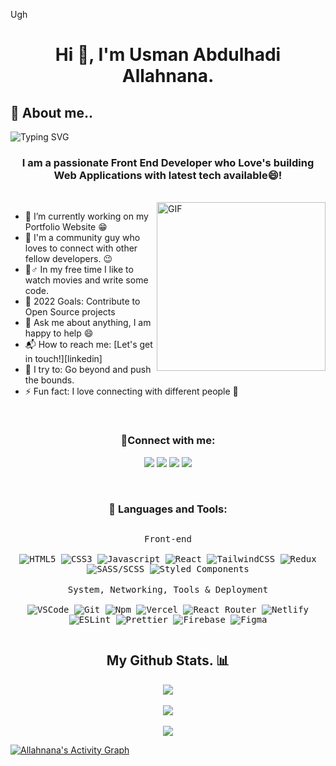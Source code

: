Ugh
<!-- ![Typing SVG](https://readme-typing-svg.herokuapp.com?font=Architects+Daughter&color=ffffff&size=30&lines=Hey!+I'm+Dev_Abdul!+👋;I'm+a+Front+End+Developer+👨🏻‍💻;) -->
 <h1 align="center">Hi 👋, I'm Usman Abdulhadi Allahnana.</h1>  
 
 


## 🧐 About me..
![Typing SVG](https://readme-typing-svg.herokuapp.com?font=Architects+Daughter&color=ffffff&size=30&lines=I'm+Dev_Abdul!+👋;I+Love+Coding+👨🏻‍💻;)

<h3 align="center">I am a passionate Front End Developer who Love's building Web Applications with latest tech available😄!

</h3>

 <br>

<img align="right" margin-top="10px" height="270px" alt="GIF" src="https://media0.giphy.com/media/qgQUggAC3Pfv687qPC/giphy.gif?cid=ecf05e47oupish10n4z8kttibgqt86n2gfcwqyur7rtnt4g5&rid=giphy.gif&ct=g" /> 

- 🔭 I’m currently working on my Portfolio Website :grin:
- 👯 I'm a community guy who loves to connect with other fellow developers. :wink:
- 👨♂️ In my free time I like to watch movies and write some code.
- 🥅 2022 Goals: Contribute to Open Source projects
- 💬 Ask me about anything, I am happy to help :smile:
- 📬 How to reach me: [Let's get in touch!][linkedin]
- 🧗 I try to: Go beyond and push the bounds.
- ⚡ Fun fact: I love connecting with different people :raised_hands:


</br>


<h3 align="center"> 📱Connect with me:</h3>
  <p  align="center">
    <a href="https://www.linkedin.com/in/abdulhadi-usman-25700b188/" target="_blank"><img src="https://img.shields.io/badge/-LinkedIn-222222?style=flat-square&logo=Linkedin&logoColor=white&link=https://www.linkedin.com/in/hgdsandakalum/)](https://www.linkedin.com/in/hgdsandakalum/"></a>
    <a href="https://www.instagram.com/dev_abdul/" target="_blank"><img src="https://img.shields.io/badge/Instagram-222222?&style=flat-square&logo=instagram&logoColor=white&link=https://www.instagram.com/_.sanda._)](https://www.instagram.com/_.sanda._/"></a>
      <a href="https://twitter.com/dev_allahnana" target="_blank"><img src="https://img.shields.io/badge/Twitter-222222?&style=flat-square&logo=twitter&logoColor=white&link=https://www.twitter.com/_.sanda._)](https://www.twitter.com/_.sanda._/"></a>
    <a href="https://stackoverflow.com/users/16611484/usman-abdulhadi"><img src="https://img.shields.io/badge/-Stack%20Overflow-222222?style=flat-square&logo=stack-overflow&logoColor=white&link=https://stackoverflow.com/users/16900340/dananjaya-sandakalum)](https://stackoverflow.com/users/16900340/dananjaya-sandakalum"></a>
  </p>
</br>

<h3 align="center">🚀 Languages and Tools:</h3>
<p style="display: inline-block;" align="center">
  
  <kbd>
    <kbd> Front-end</kbd>
    <br>
    <br>

  <img alt="HTML5" src="https://img.shields.io/badge/-HTML5-E34F26?style=flat-square&logo=html5&logoColor=white" />
  <img alt="CSS3" src="https://img.shields.io/badge/-CSS3-1572B6?style=flat-square&logo=css3&logoColor=white" />
  <img alt="Javascript" src="https://img.shields.io/badge/-JavaScript-F7DF1E?style=flat-square&logo=javascript&logoColor=black" />
  <img alt="React" src="https://img.shields.io/badge/-React-45b8d8?style=flat-square&logo=react&logoColor=white" />
  <img alt="TailwindCSS" src="https://img.shields.io/badge/-Tailwind%20CSS-0AB6D3?style=flat-square&logo=tailwind-css&logoColor=white" />
  <img alt="Redux" src="https://img.shields.io/badge/-Redux-764ABC?style=flat-square&logo=redux&logoColor=white" />
  <img alt="SASS/SCSS" src="https://img.shields.io/badge/-SASS/SCSS-CC6699?style=flat-square&logo=sass&logoColor=white" />
  <img alt="Styled Components" src="https://img.shields.io/badge/-Styled_Components-db7092?style=flat-square&logo=styled-components&logoColor=white" />
  </kbd>
  
  <br>
  <br>
  
   <kbd>
  <kbd>System, Networking, Tools & Deployment</kbd>
    <br>
    <br>
    
   <kbd>
    <img alt="VSCode" src="https://img.shields.io/badge/-Visual_Studio_Code-0078D4?style=flat-square&logo=visual%20studio%20code&logoColor=white" />
    <img alt="Git" src="https://img.shields.io/badge/-Git-F05032?style=flat-square&logo=git&logoColor=white" />
    <img alt="Npm" src="https://img.shields.io/badge/-NPM-CB3837?style=flat-square&logo=npm&logoColor=white" />
    <img alt="Vercel" src="https://img.shields.io/badge/-Vercel-000000?style=flat-square&logo=vercel&logoColor=white" />
    <img alt="React Router" src="https://img.shields.io/badge/-React_Router-CA4245?style=flat-square&logo=react-router&logoColor=white" />
    <img alt="Netlify" src="https://img.shields.io/badge/-Netlify-00C7B7?style=flat-square&logo=netlify&logoColor=white" />
    <img alt="ESLint" src="https://img.shields.io/badge/-ESLint-4B32C3?style=flat-square&logo=eslint&logoColor=white" />
    <img alt="Prettier" src="https://img.shields.io/badge/-Prettier-F7B93E?style=flat-square&logo=prettier&logoColor=white" />
    <img alt="Firebase" src="https://img.shields.io/badge/-Firebase-ffca28?style=flat-square&logo=firebase&logoColor=white" />
    <img alt="Figma" src="https://img.shields.io/badge/-Figma-F24E1E?style=flat-square&logo=figma&logoColor=white" />
     
  </kbd>
 </kbd>
  
   
  </br>
    </p>

<h2 align="center">My Github Stats. 📊</h2>
<p align="center">
<img align="center" src="https://github-readme-stats.vercel.app/api/top-langs/?username=allahnana&layout=compact&theme=github_dark&langs_count=10&exclude_repo=kasweb">
<br>
<br>
<img align="center" src="https://github-readme-stats.vercel.app/api?username=allahnana&count_private=true&show_icons=trueline_height=21&theme=github_dark">	
<br>
<br>
<img align="center" src="https://github-readme-streak-stats.herokuapp.com/?user=allahnana&theme=holi-theme">
</p>



<a href="https://github.com/Allahnana/github-readme-activity-graph"><img alt="Allahnana's Activity Graph" src="https://activity-graph.herokuapp.com/graph?username=Allahnana&bg_color=0D1117&color=5BCDEC&line=5BCDEC&point=FFFFFF&hide_border=true" /></a>

